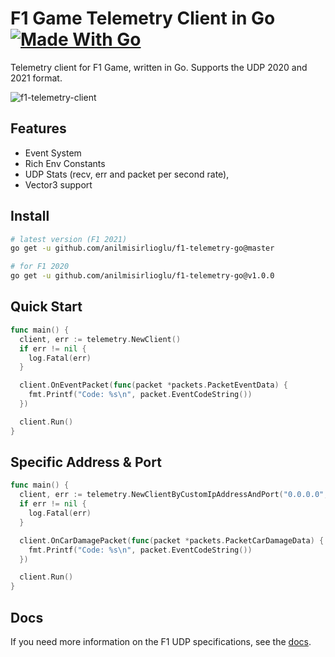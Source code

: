 # F1 Game Telemetry Client in Go [![Made With Go](https://img.shields.io/badge/Made%20with-Go-1f425f.svg?color=007EC6)](http://golang.org)

Telemetry client for F1 Game, written in Go. Supports the UDP 2020 and 2021 format.

![f1-telemetry-client](https://user-images.githubusercontent.com/20264712/121112897-ccc2fb00-c819-11eb-9739-91ccddcbcdc4.png)

## Features

- Event System
- Rich Env Constants
- UDP Stats (recv, err and packet per second rate),
- Vector3 support

## Install

```bash
# latest version (F1 2021)
go get -u github.com/anilmisirlioglu/f1-telemetry-go@master

# for F1 2020
go get -u github.com/anilmisirlioglu/f1-telemetry-go@v1.0.0
```

## Quick Start

```go
func main() {
  client, err := telemetry.NewClient()
  if err != nil {
	log.Fatal(err)
  }

  client.OnEventPacket(func(packet *packets.PacketEventData) {
  	fmt.Printf("Code: %s\n", packet.EventCodeString())
  })

  client.Run()
}
```

## Specific Address & Port

```go
func main() {
  client, err := telemetry.NewClientByCustomIpAddressAndPort("0.0.0.0", 20777)
  if err != nil {
	log.Fatal(err)
  }

  client.OnCarDamagePacket(func(packet *packets.PacketCarDamageData) {
  	fmt.Printf("Code: %s\n", packet.EventCodeString())
  })

  client.Run()
}
```

## Docs

If you need more information on the F1 UDP specifications, see the [docs](/docs).
